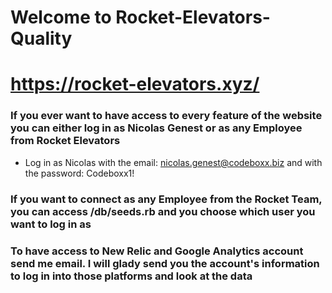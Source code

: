 # Welcome to Rocket-Elevators-Quality
# https://rocket-elevators.xyz/
### If you ever want to have access to every feature of the website you can either log in as Nicolas Genest or as any Employee from Rocket Elevators
- Log in as Nicolas with the email: nicolas.genest@codeboxx.biz and with the password: Codeboxx1!
### If you want to connect as any Employee from the Rocket Team, you can access /db/seeds.rb and you choose which user you want to log in as
### To have access to New Relic and Google Analytics account send me email. I will glady send you the account's information to log in into those platforms and look at the data
